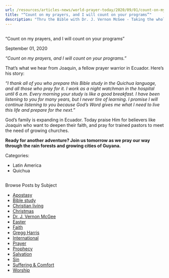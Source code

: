 ```yaml
---
url: /resources/articles-news/world-prayer-today/2020/09/01/count-on-my-prayers-and-i-will-count-on-your-programs
title: "“Count on my prayers, and I will count on your programs”"
description: "Thru the Bible with Dr. J. Vernon McGee - Taking the whole Word to the whole world"
---
```







## 
 “Count on my prayers, and I will count on your programs”


September 01, 2020
![]()




*“Count on my prayers, and I will count on your programs.”* 

 That’s what we hear from Joaquin, a fellow prayer warrior in Ecuador. Here’s his story: 

 *“I thank all of you who prepare this Bible study in the Quichua language, and all those who pray for it. I work as a night watchman in the hospital until 6 a.m. Every morning your study is like a good breakfast. I have been listening to you for many years, but I never tire of learning. I promise I will continue listening to you because God’s Word gives me what I need to live this life and prepare for the next.”* 

 God’s family is expanding in Ecuador. Today praise Him for believers like Joaquin who want to deepen their faith, and pray for trained pastors to meet the need of growing churches. 

 **Ready for another adventure? Join us tomorrow as we pray our way through the rain forests and growing cities of Guyana.**



Categories: 


* Latin America
* Quichua









## 
 Browse Posts by Subject


* [Apostasy](/resources/articles-news/-in-tags/tags/Apostasy)
* [Bible study](/resources/articles-news/-in-tags/tags/Bible-study)
* [Christian living](/resources/articles-news/-in-tags/tags/Christian-living)
* [Christmas](/resources/articles-news/-in-tags/tags/Christmas)
* [Dr. J. Vernon McGee](/resources/articles-news/-in-tags/tags/Dr-J-Vernon-McGee)
* [Easter](/resources/articles-news/-in-tags/tags/easter)
* [Faith](/resources/articles-news/-in-tags/tags/Faith)
* [Gregg Harris](/resources/articles-news/-in-tags/tags/Gregg-Harris)
* [International](/resources/articles-news/-in-tags/tags/International)
* [Prayer](/resources/articles-news/-in-tags/tags/prayer)
* [Prophecy](/resources/articles-news/-in-tags/tags/Prophecy)
* [Salvation](/resources/articles-news/-in-tags/tags/Salvation)
* [Sin](/resources/articles-news/-in-tags/tags/sin)
* [Suffering & Comfort](/resources/articles-news/-in-tags/tags/Suffering-Comfort)
* [Worship](/resources/articles-news/-in-tags/tags/worship)






